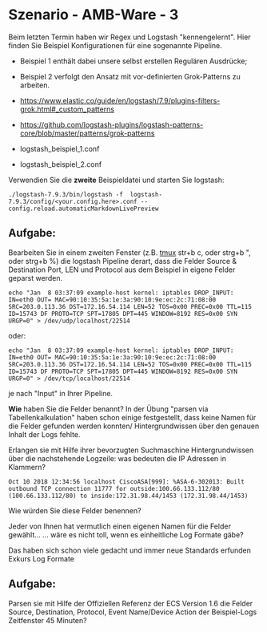 # Szenario - AMB-Ware - 3

Beim letzten Termin haben wir Regex und Logstash "kennengelernt".
Hier finden Sie Beispiel Konfigurationen für eine sogenannte Pipeline.
* Beispiel 1 enthält dabei unsere selbst erstellen Regulären Ausdrücke;
* Beispiel 2 verfolgt den Ansatz mit vor-definierten Grok-Patterns zu arbeiten. 

* https://www.elastic.co/guide/en/logstash/7.9/plugins-filters-grok.html#_custom_patterns
* https://github.com/logstash-plugins/logstash-patterns-core/blob/master/patterns/grok-patterns

* logstash_beispiel_1.conf
* logstash_beispiel_2.conf

Verwendien Sie die **zweite** Beispieldatei und starten Sie logstash:
```
./logstash-7.9.3/bin/logstash -f  logstash-7.9.3/config/<your.config.here>.conf --config.reload.automaticMarkdownLivePreview
```

## Aufgabe:

Bearbeiten Sie in einem zweiten Fenster (z.B. [tmux](link) str+b c, oder strg+b ", oder strg+b %) die logstash Pipeline derart, dass die Felder Source & Destination Port, LEN und Protocol aus dem Beispiel in eigene Felder geparst werden.

```
echo "Jan  8 03:37:09 example-host kernel: iptables DROP_INPUT: IN=eth0 OUT= MAC=90:10:35:5a:1e:3a:90:10:9e:ec:2c:71:08:00 SRC=203.0.113.36 DST=172.16.54.114 LEN=52 TOS=0x00 PREC=0x00 TTL=115 ID=15743 DF PROTO=TCP SPT=17805 DPT=445 WINDOW=8192 RES=0x00 SYN URGP=0" > /dev/udp/localhost/22514
```

oder:

```
echo "Jan  8 03:37:09 example-host kernel: iptables DROP_INPUT: IN=eth0 OUT= MAC=90:10:35:5a:1e:3a:90:10:9e:ec:2c:71:08:00 SRC=203.0.113.36 DST=172.16.54.114 LEN=52 TOS=0x00 PREC=0x00 TTL=115 ID=15743 DF PROTO=TCP SPT=17805 DPT=445 WINDOW=8192 RES=0x00 SYN URGP=0" > /dev/tcp/localhost/22514
```

je nach "Input" in Ihrer Pipeline.


**Wie** haben Sie die Felder benannt? In der Übung "parsen via Tabellenkalkulation" haben schon einige festgestellt, dass keine Namen für die Felder gefunden werden konnten/ Hintergrundwissen über den genauen Inhalt der Logs fehlte.

Erlangen sie mit Hilfe ihrer bevorzugten Suchmaschine Hintergrundwissen über die nachstehende Logzeile:
was bedeuten die IP Adressen in Klammern?

```
Oct 10 2018 12:34:56 localhost CiscoASA[999]: %ASA-6-302013: Built outbound TCP connection 11777 for outside:100.66.133.112/80 (100.66.133.112/80) to inside:172.31.98.44/1453 (172.31.98.44/1453)
```

Wie würden Sie diese Felder benennen?

 Jeder von Ihnen hat vermutlich einen eigenen Namen für die Felder gewählt... 
... wäre es nicht toll, wenn es einheitliche Log Formate gäbe?

Das haben sich schon viele gedacht und immer neue Standards erfunden
Exkurs Log Formate

## Aufgabe:
Parsen sie mit Hilfe der Offiziellen Referenz der ECS Version 1.6 die Felder Source, Destination, Protocol, Event Name/Device Action der Beispiel-Logs
Zeitfenster 45 Minuten?
